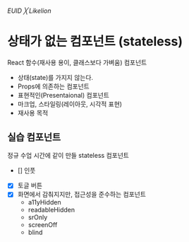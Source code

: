 ###### EUID ╳ Likelion

# 상태가 없는 컴포넌트 (stateless)

React 함수(재사용 용이, 클래스보다 가벼움) 컴포넌트

- 상태(state)를 가지지 않는다.
- Props에 의존하는 컴포넌트
- 표현적인(Presentaional) 컴포넌트
- 마크업, 스타일링(레이아웃, 시각적 표현)
- 재사용 목적

## 실습 컴포넌트

정규 수업 시간에 같이 만들 stateless 컴포넌트

- [] 인풋
- [x] 토글 버튼
- [x] 화면에서 감춰지지만, 접근성을 준수하는 컴포넌트
  - a11yHidden
  - readableHidden
  - srOnly
  - screenOff
  - blind
